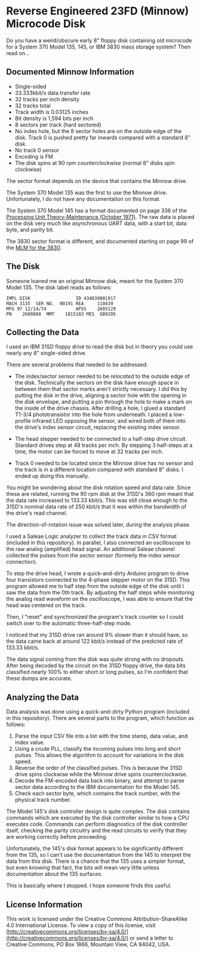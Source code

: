 # Reverse Engineered 23FD (Minnow) Microcode Disk

Do you have a weird/obscure early 8" floppy disk containing old microcode for a System 370 Model 135, 145, or IBM 3830 mass storage system? Then read on...


## Documented Minnow Information

* Single-sided
* 33.333kbit/s data transfer rate
* 32 tracks per inch density
* 32 tracks total
* Track width is 0.03125 inches
* Bit density is 1,594 bits per inch
* 8 sectors per track (hard sectored)
* No index hole, but the 8 sector holes are on the outside edge of the disk. Track 0 is pushed pretty far inwards compared with a standard 8" disk.
* No track 0 sensor
* Encoding is FM
* The disk spins at 90 rpm *counterclockwise* (normal 8" disks spin clockwise)

The sector format depends on the device that contains the Minnow drive. 

The System 370 Model 135 was the first to use the Minnow drive. Unfortunately, I do not have any documentation on this format.

The System 370 Model 145 has a format documented on page 336 of the [Processing Unit Theory-Maintenance (October 1971)](http://www.bitsavers.org/pdf/ibm/370/fe/3145/SY24-3581-1_3145_Processing_Unit_Theory-Maintenance_Oct71.pdf). The raw data is placed on the disk very much like asynchronous UART data, with a start bit, data byte, and parity bit.

The 3830 sector format is different, and documented starting on page 99 of the [MLM for the 3830](http://www.bitsavers.org/pdf/ibm/3830/3830-2_MLM_Vol_R02_Mar1976.pdf).

## The Disk

Someone loaned me an original Minnow disk, meant for the System 370 Model 135. The disk label reads as follows:

```
IMPL DISK                 ID 434839001917
MACH 3135  SER NO.  00191 REA     110439
MFG 97 12/14/74           APSS    2603129
PN    2600888  MMT    1815183 MES  GB9205
```

## Collecting the Data

I used an IBM 31SD floppy drive to read the disk but in theory you could use nearly any 8" single-sided drive.

There are several problems that needed to be addressed:

* The index/sector sensor needed to be *relocated* to the outside edge of the disk. Technically the sectors on the disk have enough space in between them that sector marks aren't strictly necessary. I did this by putting the disk in the drive, aligning a sector hole with the opening in the disk envelope, and putting a pin through the hole to make a mark on the inside of the drive chassis. After drilling a hole, I glued a standard T1-3/4 phototransistor into the hole from underneath. I placed a low-profile infrared LED opposing the sensor, and wired both of them into the drive's index sensor circuit, replacing the existing index sensor.

* The head stepper needed to be connected to a half-step drive circuit. Standard drives step at 48 tracks per inch. By stepping 3 half-steps at a time, the motor can be forced to move at 32 tracks per inch.

* Track 0 needed to be located since the Minnow drive has no sensor and the track is in a different location compared with standard 8" disks. I ended up doing this manually.

You might be wondering about the disk rotation speed and data rate. Since these are related, running the 90 rpm disk at the 31SD's 360 rpm meant that the data rate increased to 133.33 kbit/s. This was still close enough to the 31SD's nominal data rate of 250 kbit/s that it was within the bandwidth of the drive's read channel.

The direction-of-rotation issue was solved later, during the analysis phase.

I used a Saleae Logic analyzer to collect the track data in CSV format (included in this repository). In parallel, I also connected an oscilloscope to the raw analog (amplified) head signal. An additional Saleae channel collected the pulses from the sector sensor (formerly the index sensor connection).

To step the drive head, I wrote a quick-and-dirty Arduino program to drive four transistors connected to the 4-phase stepper motor on the 31SD. This program allowed me to half step from the outside edge of the disk until I saw the data from the 0th track. By adjusting the half steps while monitoring the analog read waveform on the oscilloscope, I was able to ensure that the head was centered on the track.

Then, I "reset" and synchronized the program's track counter so I could switch over to the automatic three-half-step mode.

I noticed that my 31SD drive ran around 9% slower than it should have, so the data came back at around 122 kbit/s instead of the predicted rate of 133.33 kbit/s.

The data signal coming from the disk was quite strong with no dropouts. After being decoded by the circuit on the 31SD floppy drive, the data bits classified nearly 100% to either short or long pulses, so I'm confident that these dumps are accurate.

## Analyzing the Data

Data analysis was done using a quick-and-dirty Python program (included in this repository). There are several parts to the program, which function as follows:

1. Parse the input CSV file into a list with the time stamp, data value, and index value.
2. Using a crude PLL, classify the incoming pulses into long and short pulses. This allows the algorithm to account for variations in the disk speed.
3. Reverse the order of the classified pulses. This is because the 31SD drive spins clockwise while the Minnow drive spins counterclockwise.
4. Decode the FM-encoded data back into binary, and attempt to parse sector data according to the IBM documentation for the Model 145.
5. Check each sector byte, which contains the track number, with the physical track number.

The Model 145's disk controller design is quite complex. The disk contains commands which are executed by the disk controller similar to how a CPU executes code. Commands can perform diagnostics of the disk controller itself, checking the parity circuitry and the read circuits to verify that they are working correctly before proceeding.

Unfortunately, the 145's disk format appears to be significantly different from the 135, so I can't use the documentation from the 145 to interpret the data from this disk. There is a chance that the 135 uses a simpler format, but even knowing that fact, the bits will mean very little unless documentation about the 135 surfaces.

This is basically where I stopped. I hope someone finds this useful.

## License Information

This work is licensed under the Creative Commons Attribution-ShareAlike 4.0 International License. To view a copy of this license, visit [http://creativecommons.org/licenses/by-sa/4.0/](http://creativecommons.org/licenses/by-sa/4.0/) or send a letter to Creative Commons, PO Box 1866, Mountain View, CA 94042, USA.

